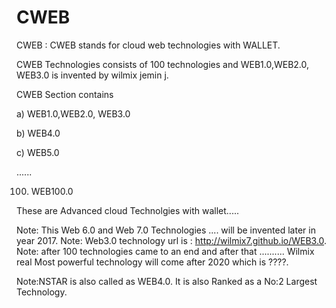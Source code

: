# CWEB
CWEB  :  CWEB  stands  for  cloud  web  technologies  with WALLET.  

CWEB Technologies consists  of 100 technologies and   WEB1.0,WEB2.0, WEB3.0  is invented   by  wilmix  jemin  j.

CWEB Section contains   


a) WEB1.0,WEB2.0, WEB3.0


b) WEB4.0 

c) WEB5.0 

......


100) WEB100.0

These  are Advanced  cloud  Technolgies with  wallet.....

Note: This   Web 6.0 and  Web  7.0 Technologies .... will  be  invented later  in  year  2017. 
Note: Web3.0  technology  url is  : http://wilmix7.github.io/WEB3.0.
Note: after  100  technologies came to  an end  and  after  that ..........
Wilmix  real  Most  powerful   technology will come  after   2020  which  is  ????.

Note:NSTAR  is  also called  as  WEB4.0.
It  is  also Ranked  as a No:2  Largest Technology.

